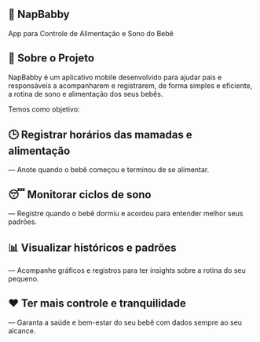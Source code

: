 ## 🍼 NapBabby
App para Controle de Alimentação e Sono do Bebê

## 📱 Sobre o Projeto
NapBabby é um aplicativo mobile desenvolvido para ajudar pais e responsáveis a acompanharem e registrarem, de forma simples e eficiente, a rotina de sono e alimentação dos seus bebês.

Temos como objetivo:

## 🕒 Registrar horários das mamadas e alimentação
— Anote quando o bebê começou e terminou de se alimentar.

## 😴 Monitorar ciclos de sono
— Registre quando o bebê dormiu e acordou para entender melhor seus padrões.

## 📊 Visualizar históricos e padrões
— Acompanhe gráficos e registros para ter insights sobre a rotina do seu pequeno.

## ❤️ Ter mais controle e tranquilidade
— Garanta a saúde e bem-estar do seu bebê com dados sempre ao seu alcance.

